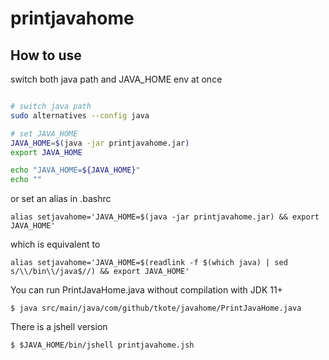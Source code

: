 
# printjavahome

## How to use

switch both java path and JAVA_HOME env at once

``` bash

# switch java path
sudo alternatives --config java

# set JAVA_HOME
JAVA_HOME=$(java -jar printjavahome.jar)
export JAVA_HOME

echo "JAVA_HOME=${JAVA_HOME}"
echo ""
```

or set an alias in .bashrc

```
alias setjavahome='JAVA_HOME=$(java -jar printjavahome.jar) && export JAVA_HOME'
```
which is equivalent to

```
alias setjavahome='JAVA_HOME=$(readlink -f $(which java) | sed s/\\/bin\\/java$//) && export JAVA_HOME'
```

You can run PrintJavaHome.java without compilation with JDK 11+

```
$ java src/main/java/com/github/tkote/javahome/PrintJavaHome.java
```

There is a jshell version

```
$ $JAVA_HOME/bin/jshell printjavahome.jsh
```
